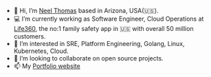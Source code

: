 
- 👋 Hi, I’m [Neel Thomas](https://www.linkedin.com/in/neel-thomas-646a27131/) based in Arizona, USA(:us:).
- 💻 I’m currently working as Software Engineer, Cloud Operations at [Life360](https://www.life360.com/), the no:1 family safety app in :us: with overall 50 million customers.
- 👀 I’m interested in SRE, Platform Engineering, Golang, Linux, Kubernetes, Cloud.
- 💞️ I’m looking to collaborate on open source projects.
- 📫 My [Portfolio website](https://codeworks.cloud/)

<!---
qdnqn/qdnqn is a ✨ special ✨ repository because its `README.md` (this file) appears on your GitHub profile.
You can click the Preview link to take a look at your changes.
--->
